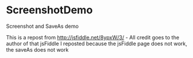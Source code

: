 # ScreenshotDemo
Screenshot and SaveAs demo

This is a repost from http://jsfiddle.net/8ypxW/3/  - All credit goes to the author of that jsFiddle
I reposted because the jsFiddle page does not work, the saveAs does not work
